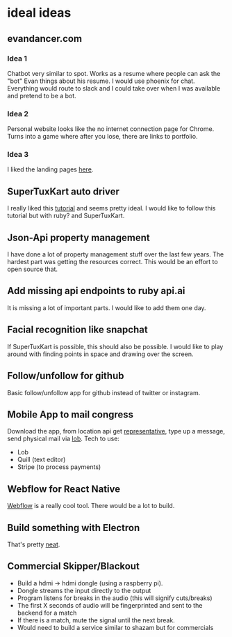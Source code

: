 # ideal ideas #

## evandancer.com ##

### Idea 1

Chatbot very similar to spot. Works as a resume where people can ask the "bot" Evan things about his resume. I would use phoenix for chat.
Everything would route to slack and I could take over when I was available and pretend to be a bot.

### Idea 2

Personal website looks like the no internet connection page for Chrome. Turns into a game where after you lose, there are links to portfolio.

### Idea 3

I liked the landing pages [here][1].

[1]: http://getbase.org/

## SuperTuxKart auto driver ##
I really liked this [tutorial][2] and seems pretty ideal. I would like to follow this tutorial but with ruby? and SuperTuxKart.

[2]: https://pythonprogramming.net/game-frames-open-cv-python-plays-gta-v/

## Json-Api property management ##
I have done a lot of property management stuff over the last few years. The hardest part was getting the resources correct. This would be an effort to open source that.

## Add missing api endpoints to ruby api.ai ##
It is missing a lot of important parts. I would like to add them one day.

## Facial recognition like snapchat  ##
If SuperTuxKart is possible, this should also be possible. I would like to play around with finding points in space and drawing over the screen.

## Follow/unfollow for github ##
Basic follow/unfollow app for github instead of twitter or instagram.

## Mobile App to mail congress ##
Download the app, from location api get [representative][3], type up a message, send physical mail via [lob][4]. Tech to use:

- Lob
- Quill (text editor)
- Stripe (to process payments)

[3]: http://ziplook.house.gov/htbin/findrep?ZIP=48104&Submit=FIND+YOUR+REP+BY+ZIP
[4]: https://lob.com/

## Webflow for React Native ##
[Webflow][5] is a really cool tool. There would be a lot to build.

[5]: https://www.webflow.com

## Build something with Electron
That's pretty [neat][6].

[6]: https://www.youtube.com/watch?v=Hm3JodBR-vs

## Commercial Skipper/Blackout
- Build a hdmi -> hdmi dongle (using a raspberry pi).
- Dongle streams the input directly to the output
- Program listens for breaks in the audio (this will signify cuts/breaks)
- The first X seconds of audio will be fingerprinted and sent to the backend for a match
- If there is a match, mute the signal until the next break.
- Would need to build a service similar to shazam but for commercials
